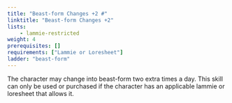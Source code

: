 ```yaml
---
title: "Beast-form Changes +2 #"
linktitle: "Beast-form Changes +2"
lists:
    - lammie-restricted
weight: 4
prerequisites: []
requirements: ["Lammie or Loresheet"]
ladder: "beast-form"
---
```

The character may change into beast-form two extra times a day. This skill can only be used or purchased if the character has an applicable lammie or loresheet that allows it.